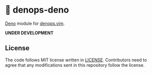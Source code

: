 # 🐜 denops-deno

[Deno][] module for [denops.vim][].

**UNDER DEVELOPMENT**

[deno]: https://deno.land/
[denops.vim]: https://github.com/vim-denops/denops.vim

## License

The code follows MIT license written in [LICENSE](./LICENSE).
Contributors need to agree that any modifications sent in this repository follow the license.
